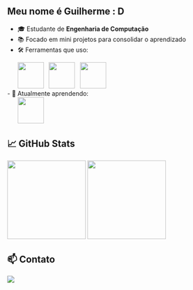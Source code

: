 ## Meu nome é Guilherme : D
- 🎓 Estudante de **Engenharia de Computação**
- 📚 Focado em mini projetos para consolidar o aprendizado
- 🛠️ Ferramentas que uso:
<div display='inline'>
&nbsp;&nbsp;&nbsp;&nbsp;&nbsp;&nbsp;<img width='60' height='60' src="https://cdn.jsdelivr.net/gh/devicons/devicon@latest/icons/vscode/vscode-original-wordmark.svg" />
&nbsp;&nbsp;<img width='60' height='60' src="https://cdn.jsdelivr.net/gh/devicons/devicon@latest/icons/git/git-original-wordmark.svg" />
&nbsp;&nbsp;<img width='60' height='60' src="https://cdn.jsdelivr.net/gh/devicons/devicon@latest/icons/pytest/pytest-original-wordmark.svg" />
</div>
- 🚀 Atualmente aprendendo:
<div display='inline'>
&nbsp;&nbsp;&nbsp;&nbsp;&nbsp;&nbsp;<img width='60' height='60' src="https://cdn.jsdelivr.net/gh/devicons/devicon@latest/icons/python/python-original.svg" />
</div>

## 📈 GitHub Stats
<p align="left">
  <img height="180em" src="https://github-readme-stats.vercel.app/api?username=GuilhermeWilliamofc&show_icons=true&hide_border=true&theme=tokyonight" />
  <img height="180em" src="https://github-readme-stats.vercel.app/api/top-langs/?username=GuilhermeWilliamofc&layout=compact&hide_border=true&theme=tokyonight"/>
</p>


## 📫 Contato
<a href="mailto:desouzarodrigueswilliam@gmail.com">
<img src="https://img.shields.io/badge/Gmail-D14836?style=for-the-badge&logo=gmail&logoColor=white">
</a>

<!--
**GuilhermeWilliamofc/GuilhermeWilliamofc** is a ✨ _special_ ✨ repository because its `README.md` (this file) appears on your GitHub profile.

Here are some ideas to get you started:

- 🔭 I’m currently working on ...
- 🌱 I’m currently learning ...
- 👯 I’m looking to collaborate on ...
- 🤔 I’m looking for help with ...
- 💬 Ask me about ...
- 📫 How to reach me: ...
- 😄 Pronouns: ...
- ⚡ Fun fact: ...
-->
